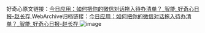 好奇心原文链接：[今日应用：如何把你的微信对话拖入待办清单？_智能_好奇心日报-赵长存 ](https://www.qdaily.com/articles/10010.html)
WebArchive归档链接：[今日应用：如何把你的微信对话拖入待办清单？_智能_好奇心日报-赵长存 ](http://web.archive.org/web/20180923193234/http://www.qdaily.com:80/articles/10010.html)
![image](http://ww3.sinaimg.cn/large/007d5XDply1g3vhl803n1j30u03ot7wh)